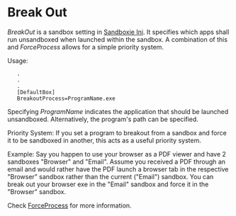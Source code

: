 # Break Out

_BreakOut_ is a sandbox setting in [Sandboxie Ini](SandboxieIni.md). It specifies which apps shall run unsandboxed when launched within the sandbox. A combination of this and _ForceProcess_ allows for a simple priority system.

Usage:

```
   .
   .
   .
   [DefaultBox]
   BreakoutProcess=ProgramName.exe
```

Specifying _ProgramName_ indicates the application that should be launched unsandboxed. Alternatively, the program's path can be specified.

Priority System:
If you set a program to breakout from a sandbox and force it to be sandboxed in another, this acts as a useful priority system.

Example:
Say you happen to use your browser as a PDF viewer and have 2 sandboxes "Browser" and "Email". Assume you received a PDF through an email and would rather have the PDF launch a browser tab in the respective "Browser" sandbox rather than the current ("Email") sandbox. You can break out your browser exe in the "Email" sandbox and force it in the "Browser" sandbox.

Check [ForceProcess](ForceProcess.md) for more information.

